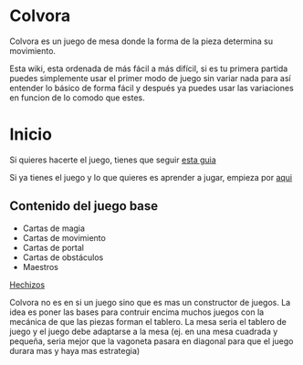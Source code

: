 # Colvora

Colvora es un juego de mesa donde la forma de la pieza determina su movimiento.

Esta wiki, esta ordenada de más fácil a más difícil, si es tu primera partida puedes simplemente usar el primer modo de juego sin variar nada para así entender lo básico de forma fácil y después ya puedes usar las variaciones en funcion de lo comodo que estes.

# Inicio

Si quieres hacerte el juego, tienes que seguir [esta guia](CreacionDelJuego.md)

Si ya tienes el juego y lo que quieres es aprender a jugar, empieza por [aqui](Partida.md)



## Contenido del juego base

- Cartas de magia
- Cartas de movimiento
- Cartas de portal
- Cartas de obstáculos
- Maestros


[Hechizos](Hechizos.md)



Colvora no es en si un juego sino que es mas un constructor de juegos. La idea es poner las bases para contruir encima muchos juegos con la mecánica de que las piezas forman el tablero. La mesa seria el tablero de juego y el juego debe adaptarse a la mesa (ej. en una mesa cuadrada y pequeña, seria mejor que la vagoneta pasara en diagonal para que el juego durara mas y haya mas estrategia)

